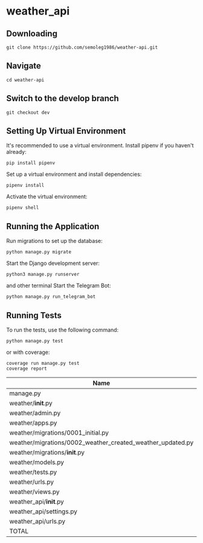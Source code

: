 # weather_api

## Downloading

```
git clone https://github.com/semoleg1986/weather-api.git
```
## Navigate

```
cd weather-api
```
## Switch to the develop branch

```
git checkout dev
```

## Setting Up Virtual Environment

It's recommended to use a virtual environment. Install pipenv if you haven't already:

```
pip install pipenv
```

Set up a virtual environment and install dependencies:

```
pipenv install
```

Activate the virtual environment:

```
pipenv shell
```

## Running the Application

Run migrations to set up the database:

```
python manage.py migrate
```

Start the Django development server:
```
python3 manage.py runserver
```

and other terminal Start the Telegram Bot:
```
python manage.py run_telegram_bot
```

## Running Tests

To run the tests, use the following command:

```
python manage.py test
```

or with coverage:

```
coverage run manage.py test
coverage report
```

| Name                                                     | Stmts | Miss | Cover |
|----------------------------------------------------------|-------|------|-------|
| manage.py                                                | 12    | 2    | 83%   |
| weather/__init__.py                                      | 0     | 0    | 100%  |
| weather/admin.py                                         | 1     | 0    | 100%  |
| weather/apps.py                                          | 4     | 0    | 100%  |
| weather/migrations/0001_initial.py                       | 5     | 0    | 100%  |
| weather/migrations/0002_weather_created_weather_updated.py | 5    | 0    | 100%  |
| weather/migrations/__init__.py                           | 0     | 0    | 100%  |
| weather/models.py                                        | 12    | 1    | 92%   |
| weather/tests.py                                         | 20    | 0    | 100%  |
| weather/urls.py                                          | 3     | 0    | 100%  |
| weather/views.py                                         | 84    | 40   | 52%   |
| weather_api/__init__.py                                   | 0     | 0    | 100%  |
| weather_api/settings.py                                   | 18    | 0    | 100%  |
| weather_api/urls.py                                       | 3     | 0    | 100%  |
| TOTAL                                                    | 167   | 43   | 74%   |
